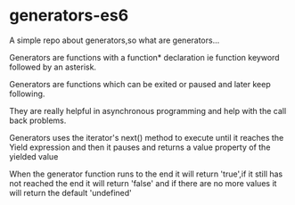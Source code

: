 # generators-es6
A simple repo about generators,so what are generators...

Generators are functions with a function* declaration ie function keyword followed by an asterisk.

Generators are functions which can be exited or paused and later keep following.

They are really helpful in asynchronous programming and help with the call back problems.

Generators uses the iterator's next() method to execute until it reaches the Yield expression and then it pauses and returns a value property of the yielded value 

When the generator function runs to the end it will return 'true',if it still has not reached the end it will return 'false' and if there are no more values it will return the default 'undefined'
